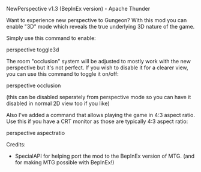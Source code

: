 NewPerspective v1.3 (BepInEx version) - Apache Thunder

Want to experience new perspective to Gungeon? With this mod you can enable "3D" mode which reveals the true underlying 3D nature of the game.

Simply use this command to enable:

perspective toggle3d

The room "occlusion" system will be adjusted to mostly work with the new perspective but it's not perfect. 
If you wish to disable it for a clearer view, you can use this command to toggle it on/off:

perspective occlusion

(this can be disabled seperately from perspective mode so you can have it disabled in normal 2D view too if you like)

Also I've added a command that allows playing the game in 4:3 aspect ratio. Use this if you have a CRT monitor as those are typically 4:3 aspect ratio:

perspective aspectratio

Credits:
* SpecialAPI for helping port the mod to the BepInEx version of MTG. (and for making MTG possible with BepInEx!)